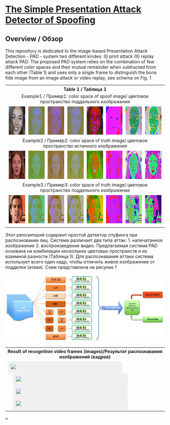 # [The Simple Presentation Attack Detector of Spoofing](https://github.com/AlexDavydov357/The-Simple-Detector-of-Spoofing)

## Overview / Обзор 
 <p>This repository is dedicated to the image-based Presentation Attack Detection - 
PAD - system two different kindes: (I) print attack (II) replay attack PAD. The proposed PAD system relies on the 
combination of few different color spaces and their mutual remainder when subtracted from each other (Table 1) and 
uses only a single frame to distinguish the bona fide image from an image attack or video replay, see schema on Fig. 1</p>
<table>
<tr><th>Table 1 / Таблица 1</th></tr>
<tr><td align="center">Example1 / Пример1: color space of  spoof image/ цветовое пространство поддельного изображения<br>
<img height="103" width="851" src="images/face_ex1.png" title="Example 1 color space of spoof image" alt="Example 1 color space of spoof image"/><br>
Example2 / Пример2: color space of  truth image/ цветовое пространство истинного изображения<br>
<img height="103" width="851" src="images/face_ex2.png" title="Example 2 color space of truth image" alt="Example 2 color space of truth image"/><br>
Example3 / Пример3: color space of  truth image/ цветовое пространство поддельного изображения<br>
<img height="103" width="851" src="images/face_ex3.png" title="Example 3 color space of truth image" alt="Example 3 color space of truth image"/>
</td></tr>
</table>
<p>Этот репозиторий содержит простой детектор спуфинга при распозновании лиц. Система различает два типа аттак: 1. 
напечатанное изображение 2. воспроизведение видео. Предлагаемая система PAD основана на комбинации нескольких цветовых 
пространств и их взаимной разности (Таблица 1). Для распознавания аттаки система использует всего один кадр, чтобы 
отличить живое изображение от подделки (атаки). Схем представлена на рисунке 1</p>

<p align="center"><img src="images/system_sx.jpg" title="PAD System scheme" alt="PAD System sheme">
</p>
<html>
<head>
   <style>
       figure {
        width: 70%; /* Ширина */
        float: left; /* Выстраиваем элементы по горизонтали */
        margin: 0 0 0 3.5%; /* Отступ слева */
        background: #f0f0f0; /* Цвет фона */
        border-radius: 5px; /* Радиус скругления */
        padding: 2%; /* Поля */
       }
       figure:first-child {
        margin-left: 0; /* Убираем отступ для первого элемента */
       }
   </style>
</head>
   <body> 
    <table><tr><th>Result of recognition video frames (images)/Результат распознавания изображений (кадров)</th></tr>
    <tr><td><figure><img src="\_AI\_Lection\Face_Anti-spoofing\My_simple_spoofing_detector\images\detect_ex1.png"/>
    </figure>
    <figure><img src="D:\_AI\_Lection\Face_Anti-spoofing\My_simple_spoofing_detector\images\detect_ex4.png"/></figure>
    <figure><img src="_AI\_Lection\Face_Anti-spoofing\My_simple_spoofing_detector\images\detect_ex2.png"/></figure>
    <figure><img src="D:\_AI\_Lection\Face_Anti-spoofing\My_simple_spoofing_detector\images\detect_ex3.png"/></figure></td></tr>
    </table>
   </body>
</html>>
